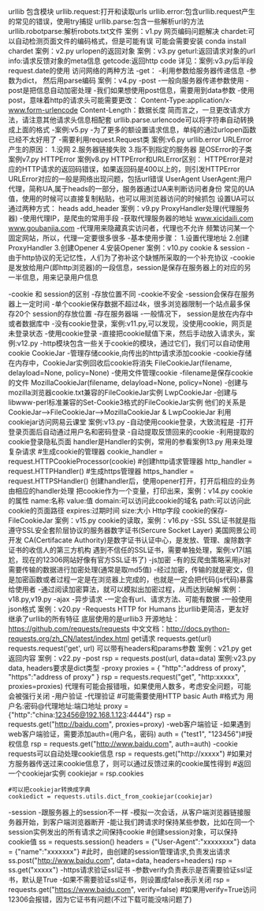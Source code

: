 urllib
    包含模块
        urllib.request:打开和读取urls
        urllib.error:包含urllib.request产生的常见的错误，使用try捕捉
        urllib.parse:包含一些解析url的方法
        urllib.robotparse:解析robots.txt文件
        案例：v1.py
网页编码问题解决
    chardet:可以自动检测页面文件的编码格式，但是可能有误
    可能会需要安装 conda install chardet
    案例：v2.py
urlopen的返回对象
    案例：v3.py
    geturl:返回请求对象的url
    info:请求反馈对象的meta信息
    getcode:返回http code
    详见：案例:v3.py后半段
request.date的使用
    访问网络的两种方法
        -get：
            -利用参数给服务器传递信息
            -参数为dict， 然后用parse编码
            案例：v4.py
        -post
            -一般向服务器传递参数使用
            -post是把信息自动加密处理
            -我们如果想使用post信息，需要用到data参数
            -使用post，意味着http的请求头可能需要更改：
                Content-Type:application/x-www.form-urlencode
                Content-Length：数据长度
                简而言之，一旦更改请求方法，请注意其他请求头信息相配套
            urllib.parse.urlencode可以将字符串自动转换成上面的格式
            -案例:v5.py
            -为了更多的额设置请求信息，单纯的通过urlopen函数已经不太好用了
            -需要利用request.Request类
            案例:v6.py
urllib.error
    URLError产生的原因：
        1.没网
        2.服务器链接失败
        3.指不到指定的服务器
    是OSError的子类
    案例v7.py
    HTTPError
    案例v8.py
    HTTPError和URLError区别：
        HTTPError是对应的HTTP请求的返回码错误，如果返回码是400以上的，则引发HTTPError
        URLError对应的一般是网络出现问题，包括url错误
UserAgent
    UserAgent:用户代理，简称UA,属于heads的一部分，服务器通过UA来判断访问者身份
    常见的UA值，使用的时候可以直接复制粘贴，也可以用浏览器访问的时候抓包
    设置UA可以通过两种方式：
        heads
        add_header
        案例：v9.py
ProxyHandler处理(代理服务器)
    -使用代理IP，是爬虫的常用手段
    -获取代理服务器的地址
        www.xicidaili.com
        www.goubanjia.com
    -代理用来隐藏真实访问者，代理也不允许 频繁访问某一个固定网站，所以，代理一定要很多很多
    -基本使用步骤：
        1.设置代理地址
        2.创建ProxyHandler
        3.创建Opener
        4.安装Opener
    案例：v10.py
cookie & session
    -由于http协议的无记忆性，人们为了弥补这个缺憾所采取的一个补充协议
    -cookie是发放给用户(即http浏览器)的一段信息，session是保存在服务器上的对应的另一半信息，用来记录用户信息
    
-cookie 和 session的区别
    -存放位置不同
    -cookie不安全
    -session会保存在服务器上一定时间
    -单个cookie保存数据不超过4k，很多浏览器限制一个站点最多保存20个
session的存放位置
    -存在服务器端
    -一般情况下， session是放在内存中或者数据库中
    -没有cookie登录，案例:v11.py,可以发现，没使用cookie，网页是未登录状态
    -使用cookie登录
        -直接把cookie赋值下来，然后手动放入请求头，案例:v12.py
        -http模块包含一些关于cookie的模块，通过它们，我们可以自动使用cookie
            CookieJar
                -管理存储cookie,向传出的http请求添加cookie
                -cookie存储在内存中，CookieJar实例回收后cookie将消失
            FileCookieJar(filename, delayload=None, policy=None)
                -使用文件管理cookie
                -filename是保存cookie的文件
            MozillaCookieJar(filename, delayload=None, policy=None)
                -创建与mozilla浏览器cookie.txt兼容的FileCookieJar实例
            LwpCookieJar
                -创建与libwww-perl标准兼容的Set-Cookie3格式的FileCookieJar实例
            他们的关系是CookieJar-->FileCookieJar-->MozillaCookieJar & LwpCookieJar
    利用cookiejar访问网易云课堂
    案例:v13.py
        -自动使用cookie登录，大致流程是
        -打开登录页面后自动通过用户名和密码登录
        -自动提取反馈回来的cookie
        -利用提取的cookie登录隐私页面
    handler是Handler的实例，常用的参看案例13.py
        用来处理复杂请求
        #生成cookie的管理器
            cookie_handler = request.HTTPCookieProcessor(cookie)
        #创建http请求管理器
            http_handler = request.HTTPHandler()
        #生成https管理器
            https_handler = request.HTTPSHandler()
    创建handler后，使用opener打开，打开后相应的业务由相应的handler处理
    把cookie作为一个变量，打印出来，案例：v14.py
        cookie的属性
            name:名称
            value:值
            domain:可以访问此cookie的域名
            path:可以访问此cookie的页面路径
            expires:过期时间
            size:大小
            Http字段
    cookie的保存-FileCookieJar
    案例：v15.py
    cookie的读取，案例：v16.py
-SSL
    SSL证书就是指遵守SSL安全套阶层协议的服务器数字证书(Sercure Socket Layer)
    美国网景公司开发
    CA(Certifacate Authority)是数字证书认证中心，是发放、管理、废除数字证书的收信人的第三方机构
    遇到不信任的SSL证书，需要单独处理，案例:v17(尴尬，现在的12306网站好像有官方SSL证书了)
-js加密
    -有的反爬虫策略采用js对需要传输的数据进行加密处理(通常是取md5值)
    -经过加密，传输的就是密文，但是加密函数或者过程一定是在浏览器上完成的，也就是一定会把代码(js代码)暴露给使用者
    -通过阅读加密算法，就可以模拟出加密过程，从而达到破解
    案例：v18.py,v19.py
-ajax
    -异步请求
    -一定会有url、请求方法、可能有数据
    -一般使用json格式
    案例：v20.py
-Requests
    HTTP for Humans  比urllib更简洁，更友好
    继承了urllib的所有特征
    底层使用的是urllib3
    开源地址：https://github.com/requests/requests
    中文文档：http://docs.python-requests.org/zh_CN/latest/index.html
    get请求
        requests.get(url)
        requests.request('get', url)
        可以带有headers和params参数
    案例：v21.py
    get返回内容
    案例：v22.py
-post
    rsp = requests.post(url, data=data)
    案例:v23.py
    data, headers要求是dict类型
-proxy
    proxies = {
        "http":"address of proxy",
        "https":"address of proxy"
        }
        rsp = requests.request("get", "http:xxxxx", proxies=proxies)
    代理有可能会报错哦，如果使用人数多，考虑安全问题，可能会被强行关闭
-用户验证
    -代理验证
        #可能需要使用HTTP basic Auth
        #格式为  用户名:密码@代理地址:端口地址
        proxy = {"http":"china:123456@192.168.1.123:4444"}
        rsp = requests.get("http://baidu.com", proxies=proxy)
-web客户端验证
    -如果遇到web客户端验证，需要添加auth=(用户名，密码)
        auth = ("test1", "123456")#授权信息
        rsp = requests.get("http://www.baidu.com", auth=auth)
-cookie
    requests可以自动处理cookie信息
    rsp = requests.get("http://xxxxx")
    #如果对方服务器传送过来cookie信息了，则可以通过反馈过来的cookie属性得到
    #返回一个cookiejar实例
    cookiejar = rsp.cookies
    
    #可以把cookiejar转换成字典
    cookiedict = requests.utils.dict_from_cookiejar(cookiejar)
-session
    -跟服务器上的session不一样
    -模拟一次会话，从客户端浏览器链接服务器开始，到客户端浏览器断开
    -能让我们跨请求时保持某些参数，比如在同一个session实例发出的所有请求之间保持cookie
    #创建session对象，可以保持cookie值
    ss = requests.session()
    headers = {"User-Agent":"xxxxxxxx"}
    data = {"name":"xxxxxxx"} 
    #此时，由创建的session管理请求,负责发出请求
    ss.post("http://www.baidu.com", data=data, headers=headers)
    rsp = ss.get("xxxxx")
-https请求验证ssl证书
    -参数verify负责表示是否需要验证ssl证书，默认是True
    -如果不需要验证ssl证书，则设置成false表示关闭
    rsp = requests.get("https://www.baidu.com", verify=false)
    #如果用verify=True访问12306会报错，因为它证书有问题(不过下载可能没啥问题了)
    
    